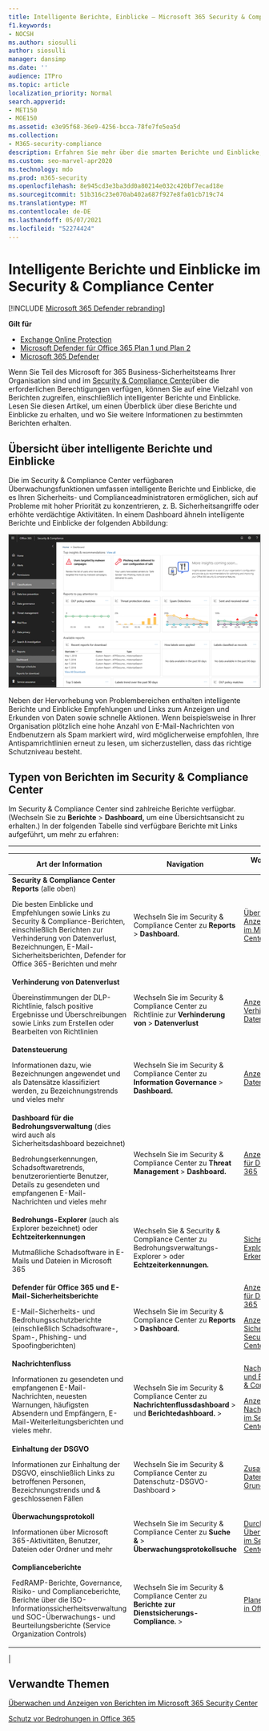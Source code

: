 ```yaml
---
title: Intelligente Berichte, Einblicke – Microsoft 365 Security & Compliance Center
f1.keywords:
- NOCSH
ms.author: siosulli
author: siosulli
manager: dansimp
ms.date: ''
audience: ITPro
ms.topic: article
localization_priority: Normal
search.appverid:
- MET150
- MOE150
ms.assetid: e3e95f68-36e9-4256-bcca-78fe7fe5ea5d
ms.collection:
- M365-security-compliance
description: Erfahren Sie mehr über die smarten Berichte und Einblicke, die im Security & Compliance Center verfügbar sind, und wie Sie diese verwenden, um Daten ein- und zu untersuchen und schnelle Aktionen zu ergreifen.
ms.custom: seo-marvel-apr2020
ms.technology: mdo
ms.prod: m365-security
ms.openlocfilehash: 8e945cd3e3ba3dd0a80214e032c420bf7ecad18e
ms.sourcegitcommit: 51b316c23e070ab402a687f927e8fa01cb719c74
ms.translationtype: MT
ms.contentlocale: de-DE
ms.lasthandoff: 05/07/2021
ms.locfileid: "52274424"
---
```

# <a name="smart-reports-and-insights-in-the-security--compliance-center"></a>Intelligente Berichte und Einblicke im Security & Compliance Center

[!INCLUDE [Microsoft 365 Defender rebranding](../includes/microsoft-defender-for-office.md)]

**Gilt für**
- [Exchange Online Protection](exchange-online-protection-overview.md)
- [Microsoft Defender für Office 365 Plan 1 und Plan 2](defender-for-office-365.md)
- [Microsoft 365 Defender](../defender/microsoft-365-defender.md)

Wenn Sie Teil des Microsoft for 365 Business-Sicherheitsteams Ihrer Organisation sind und im [Security & Compliance Center](permissions-in-the-security-and-compliance-center.md)über die erforderlichen Berechtigungen verfügen, können Sie auf eine Vielzahl von Berichten zugreifen, einschließlich intelligenter Berichte und Einblicke. Lesen Sie diesen Artikel, um einen Überblick über diese Berichte und Einblicke zu erhalten, und wo Sie weitere Informationen zu bestimmten Berichten erhalten.

## <a name="smart-reports-and-insights-overview"></a>Übersicht über intelligente Berichte und Einblicke

Die im Security & Compliance Center verfügbaren Überwachungsfunktionen umfassen intelligente Berichte und Einblicke, die es Ihren Sicherheits- und Complianceadministratoren ermöglichen, sich auf Probleme mit hoher Priorität zu konzentrieren, z. B. Sicherheitsangriffe oder erhöhte verdächtige Aktivitäten. In einem Dashboard ähneln intelligente Berichte und Einblicke der folgenden Abbildung:

![Das Dashboard "Berichte" im Security & Compliance Center](../../media/2a668c3d-3fa3-4e37-8149-46989b33ae8c.png)

Neben der Hervorhebung von Problembereichen enthalten intelligente Berichte und Einblicke Empfehlungen und Links zum Anzeigen und Erkunden von Daten sowie schnelle Aktionen. Wenn beispielsweise in Ihrer Organisation plötzlich eine hohe Anzahl von E-Mail-Nachrichten von Endbenutzern als Spam markiert wird, wird möglicherweise empfohlen, Ihre Antispamrichtlinien erneut zu lesen, um sicherzustellen, dass das richtige Schutzniveau besteht.

## <a name="types-of-reports-in-the-security--compliance-center"></a>Typen von Berichten im Security & Compliance Center

Im Security & Compliance Center sind zahlreiche Berichte verfügbar. (Wechseln Sie zu **Berichte** \> **Dashboard,** um eine Übersichtsansicht zu erhalten.) In der folgenden Tabelle sind verfügbare Berichte mit Links aufgeführt, um mehr zu erfahren:

****

|Art der Information|Navigation|Wo sie mehr erfahren können| 
|---|---|---|
|**Security & Compliance Center Reports** (alle oben) <p> Die besten Einblicke und Empfehlungen sowie Links zu Security & Compliance-Berichten, einschließlich Berichten zur Verhinderung von Datenverlust, Bezeichnungen, E-Mail-Sicherheitsberichten, Defender for Office 365-Berichten und mehr|Wechseln Sie im Security & Compliance Center zu **Reports** \> **Dashboard.**|[Überwachen und Anzeigen von Berichten im Microsoft 365 Security Center](../defender/overview-security-center.md)|
|**Verhinderung von Datenverlust** <p> Übereinstimmungen der DLP-Richtlinie, falsch positive Ergebnisse und Überschreibungen sowie Links zum Erstellen oder Bearbeiten von Richtlinien|Wechseln Sie im Security & Compliance Center zu Richtlinie zur **Verhinderung von** \> **Datenverlust**|[Anzeigen der Berichte zur Verhinderung von Datenverlust](../../compliance/view-the-dlp-reports.md)|
|**Datensteuerung** <p> Informationen dazu, wie Bezeichnungen angewendet und als Datensätze klassifiziert werden, zu Bezeichnungstrends und vieles mehr|Wechseln Sie im Security & Compliance Center zu **Information Governance** \> **Dashboard.**|[Anzeigen der Datengovernanceberichte](../../compliance/view-the-data-governance-reports.md)|
|**Dashboard für die Bedrohungsverwaltung** (dies wird auch als Sicherheitsdashboard bezeichnet) <p> Bedrohungserkennungen, Schadsoftwaretrends, benutzerorientierte Benutzer, Details zu gesendeten und empfangenen E-Mail-Nachrichten und vieles mehr|Wechseln Sie im Security & Compliance Center zu **Threat Management** \> **Dashboard.**|[Anzeigen von Berichten für Defender for Office 365](view-reports-for-mdo.md)|
|**Bedrohungs-Explorer** (auch als Explorer bezeichnet) oder **Echtzeiterkennungen** <p> Mutmaßliche Schadsoftware in E-Mails und Dateien in Microsoft 365|Wechseln Sie & Security & Compliance  Center zu Bedrohungsverwaltungs-Explorer \>  oder **Echtzeiterkennungen.**<br> |[Sicherheitsrisiken-Explorer (oder Echtzeit-Erkennung)](threat-explorer.md)|
|**Defender für Office 365 und E-Mail-Sicherheitsberichte** <p> E-Mail-Sicherheits- und Bedrohungsschutzberichte (einschließlich Schadsoftware-, Spam-, Phishing- und Spoofingberichten)|Wechseln Sie im Security & Compliance Center zu **Reports** \> **Dashboard.**|[Anzeigen von Berichten für Defender for Office 365](view-reports-for-mdo.md) <p> [Anzeigen von E-Mail-Sicherheitsberichten im Security & Compliance Center](view-email-security-reports.md)|
|**Nachrichtenfluss** <p> Informationen zu gesendeten und empfangenen E-Mail-Nachrichten, neuesten Warnungen, häufigsten Absendern und Empfängern, E-Mail-Weiterleitungsberichten und vieles mehr.|Wechseln Sie im Security & Compliance Center zu **Nachrichtenflussdashboard** \>  und **Berichtedashboard.** \> |[Nachrichtenübermittlung und Einblicke im Security & Compliance Center](mail-flow-insights-v2.md) <p> [Anzeigen von Nachrichtenflussberichten im Security & Compliance Center](view-mail-flow-reports.md)|
|**Einhaltung der DSGVO** <p> Informationen zur Einhaltung der DSGVO, einschließlich Links zu betroffenen Personen, Bezeichnungstrends und & geschlossenen Fällen|Wechseln Sie im Security & Compliance  Center zu Datenschutz-DSGVO-Dashboard \> |[Zusammenfassung Datenschutz-Grundverordnung](/compliance/regulatory/gdpr)|
|**Überwachungsprotokoll** <p> Informationen über Microsoft 365-Aktivitäten, Benutzer, Dateien oder Ordner und mehr|Wechseln Sie im Security & Compliance Center zu **Suche &** \> **Überwachungsprotokollsuche**|[Durchsuchen des Überwachungsprotokolls im Security & Compliance Center](../../compliance/search-the-audit-log-in-security-and-compliance.md)|
|**Complianceberichte** <p> FedRAMP-Berichte, Governance, Risiko- und Complianceberichte, Berichte über die ISO-Informationssicherheitsverwaltung und SOC-Überwachungs- und Beurteilungsberichte (Service Organization Controls)|Wechseln Sie im Security & Compliance Center zu **Berichte zur Dienstsicherungs-Compliance.** \> |[Planen der & compliance in Office 365](../../compliance/plan-for-security-and-compliance.md)|
|

## <a name="related-topics"></a>Verwandte Themen

[Überwachen und Anzeigen von Berichten im Microsoft 365 Security Center](../defender/overview-security-center.md)

[Schutz vor Bedrohungen in Office 365](protect-against-threats.md)